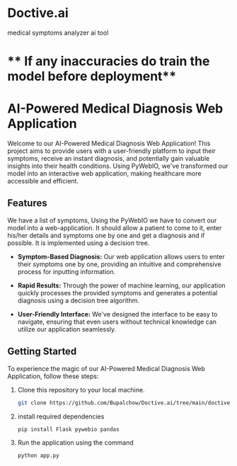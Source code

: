 # Doctive.ai
medical symptoms analyzer ai tool 

# ** If  any inaccuracies do train the model before deployment**

# AI-Powered Medical Diagnosis Web Application

Welcome to our AI-Powered Medical Diagnosis Web Application! This project aims to provide users with a user-friendly platform to input their symptoms, receive an instant diagnosis, and potentially gain valuable insights into their health conditions. Using PyWebIO, we've transformed our model into an interactive web application, making healthcare more accessible and efficient.

## Features

We have a list of symptoms, Using the PyWebIO we have to convert our model into a web-application. It should allow a patient to come to it, enter his/her details and symptoms one by one and get a diagnosis and if possible. It is implemented using a decision tree.

- **Symptom-Based Diagnosis:** Our web application allows users to enter their symptoms one by one, providing an intuitive and comprehensive process for inputting information.

- **Rapid Results:** Through the power of machine learning, our application quickly processes the provided symptoms and generates a potential diagnosis using a decision tree algorithm.

- **User-Friendly Interface:** We've designed the interface to be easy to navigate, ensuring that even users without technical knowledge can utilize our application seamlessly.

## Getting Started

To experience the magic of our AI-Powered Medical Diagnosis Web Application, follow these steps:

1. Clone this repository to your local machine.
   ```bash
   git clone https://github.com/Bupalchow/Doctive.ai/tree/main/doctive.ai
2. install required dependencies
   ```bash
   pip install Flask pywebio pandas

3. Run the application using the command
   ```bash
   python app.py

